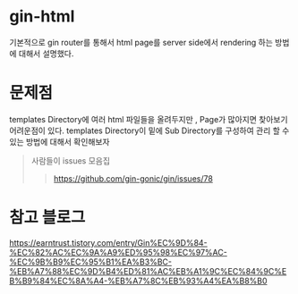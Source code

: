 # gin-html
기본적으로 gin router를 통해서 html page를 server side에서 rendering 하는 방법에 대해서 설명했다.

# 문제점 
templates Directory에 여러 html 파일들을 올려두지만 , Page가 많아지면 찾아보기 어려운점이 있다. 
templates Directory이 밑에 Sub Directory를 구성하여 관리 할 수 있는 방법에 대해서 확인해보자
> 사람들이 issues 모음집
>> https://github.com/gin-gonic/gin/issues/78

# 참고 블로그
https://earntrust.tistory.com/entry/Gin%EC%9D%84-%EC%82%AC%EC%9A%A9%ED%95%98%EC%97%AC-%EC%9B%B9%EC%95%B1%EA%B3%BC-%EB%A7%88%EC%9D%B4%ED%81%AC%EB%A1%9C%EC%84%9C%EB%B9%84%EC%8A%A4-%EB%A7%8C%EB%93%A4%EA%B8%B0
